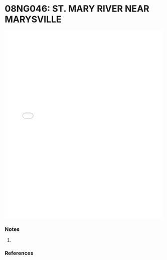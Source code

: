 # 08NG046: ST. MARY RIVER NEAR MARYSVILLE

<iframe src="/_static/stations/08NG046_fdc.html" width="100%" height="600" frameborder="0"></iframe>

### Notes
1. 

### References

